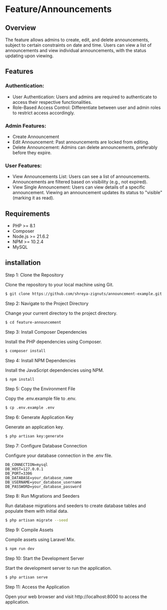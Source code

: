 # **Feature/Announcements**

## Overview

The feature allows admins to create, edit, and delete announcements, subject to certain constraints on date and time. Users can view a list of announcements and view individual announcements, with the status updating upon viewing.

## Features

### Authentication:
- User Authentication: Users and admins are required to authenticate to access their respective functionalities.
- Role-Based Access Control: Differentiate between user and admin roles to restrict access accordingly.

### Admin Features:
- Create Announcement
- Edit Announcement:
    Past announcements are locked from editing.
- Delete Announcement:
    Admins can delete announcements, preferably before they expire.

### User Features:
- View Announcements List:
        Users can see a list of announcements.
        Announcements are filtered based on visibility (e.g., not expired).
- View Single Announcement:
        Users can view details of a specific announcement.
        Viewing an announcement updates its status to "visible" (marking it as read).

## Requirements

- PHP >= 8.1
- Composer
- Node.js >= 21.6.2
- NPM >= 10.2.4
- MySQL

## installation

Step 1: Clone the Repository

Clone the repository to your local machine using Git.

```bash
$ git clone https://github.com/shreya-zignuts/announcement-example.git
```

Step 2: Navigate to the Project Directory

Change your current directory to the project directory.

```bash
$ cd feature-announcement
```

Step 3: Install Composer Dependencies

Install the PHP dependencies using Composer.

```bash
$ composer install
```

Step 4: Install NPM Dependencies

Install the JavaScript dependencies using NPM.

```bash
$ npm install
```

Step 5: Copy the Environment File

Copy the .env.example file to .env.

```bash
$ cp .env.example .env
```

Step 6: Generate Application Key

Generate an application key.

```bash
$ php artisan key:generate
```

Step 7: Configure Database Connection

Configure your database connection in the .env file.

```make
DB_CONNECTION=mysql
DB_HOST=127.0.0.1
DB_PORT=3306
DB_DATABASE=your_database_name
DB_USERNAME=your_database_username
DB_PASSWORD=your_database_password
```

Step 8: Run Migrations and Seeders

Run database migrations and seeders to create database tables and populate them with initial data.

```bash
$ php artisan migrate --seed
```

Step 9: Compile Assets

Compile assets using Laravel Mix.

```bash
$ npm run dev
```

Step 10: Start the Development Server

Start the development server to run the application.

```bash
$ php artisan serve
```

Step 11: Access the Application

Open your web browser and visit http://localhost:8000 to access the application.
